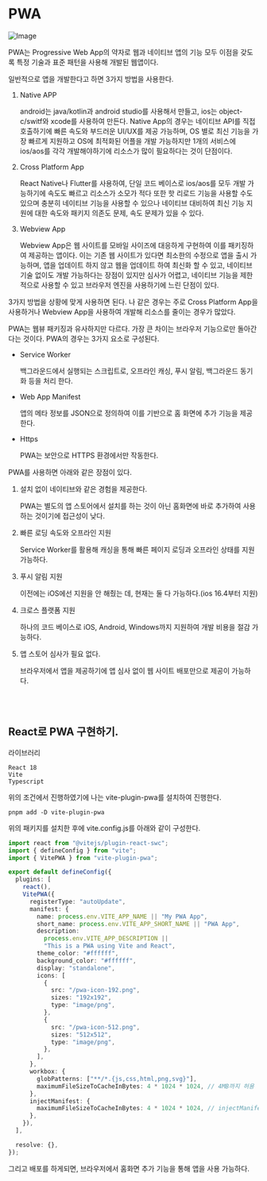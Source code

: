 # PWA

![Image](https://github.com/user-attachments/assets/57f615e8-87c3-4cc5-a6f0-ca33dbf2e893)

PWA는 Progressive Web App의 약자로 웹과 네이티브 앱의 기능 모두 이점을 갖도록 특정 기술과 표준 패턴을 사용해 개발된 웹앱이다.

일반적으로 앱을 개발한다고 하면 3가지 방법을 사용한다.

1. Native APP

   android는 java/kotlin과 android studio를 사용해서 만들고, ios는 object-c/switf와 xcode를 사용하여 만든다. Native App의 경우는 네이티브 API를 직접 호출하기에 빠른 속도와 부드러운 UI/UX를 제공 가능하며, OS 별로 최신 기능을 가장 빠르게 지원하고 OS에 최적화된 어플을 개발 가능하지만 1개의 서비스에 ios/aos를 각각 개발해야하기에 리소스가 많이 필요하다는 것이 단점이다.

2. Cross Platform App

   React Native나 Flutter를 사용하여, 단일 코드 베이스로 ios/aos를 모두 개발 가능하기에 속도도 빠르고 리소스가 소모가 적다 또한 핫 리로드 기능을 사용할 수도 있으며 충분히 네이티브 기능을 사용할 수 있으나 네이티브 대비하여 최신 기능 지원에 대한 속도와 패키지 의존도 문제, 속도 문제가 있을 수 있다.

3. Webview App

   Webview App은 웹 사이트를 모바일 사이즈에 대응하게 구현하여 이를 패키징하여 제공하는 앱이다. 이는 기존 웹 사이트가 있다면 최소한의 수정으로 앱을 출시 가능하며, 앱을 업데이트 하지 않고 웹을 업데이트 하여 최신화 할 수 있고, 네이티브 기술 없이도 개발 가능하다는 장점이 있지만 심사가 어렵고, 네이티브 기능을 제한적으로 사용할 수 있고 브라우저 엔진을 사용하기에 느린 단점이 있다.

3가지 방법을 상황에 맞게 사용하면 된다. 나 같은 경우는 주로 Cross Platform App을 사용하거나 Webview App을 사용하여 개발해 리소스를 줄이는 경우가 많았다.

PWA는 웹뷰 패키징과 유사하지만 다르다. 가장 큰 차이는 브라우저 기능으로만 돌아간다는 것이다. PWA의 경우는 3가지 요소로 구성된다.

- Service Worker

  백그라운드에서 실행되는 스크립트로, 오프라인 캐싱, 푸시 알림, 백그라운드 동기화 등을 처리 한다.

- Web App Manifest

  앱의 메타 정보를 JSON으로 정의하여 이를 기반으로 홈 화면에 추가 기능을 제공한다.

- Https

  PWA는 보안으로 HTTPS 환경에서만 작동한다.

PWA를 사용하면 아래와 같은 장점이 있다.

1. 설치 없이 네이티브와 같은 경험을 제공한다.

   PWA는 별도의 앱 스토어에서 설치를 하는 것이 아닌 홈화면에 바로 추가하여 사용 하는 것이기에 접근성이 낮다.

2. 빠른 로딩 속도와 오프라인 지원

   Service Worker를 활용해 캐싱을 통해 빠른 페이지 로딩과 오프라인 상태를 지원 가능하다.

3. 푸시 알림 지원

   이전에는 iOS에선 지원을 안 해줬는 데, 현재는 둘 다 가능하다.(ios 16.4부터 지원)

4. 크로스 플랫폼 지원

   하나의 코드 베이스로 iOS, Android, Windows까지 지원하여 개발 비용을 절감 가능하다.

5. 앱 스토어 심사가 필요 없다.

   브라우저에서 앱을 제공하기에 앱 심사 없이 웹 사이트 배포만으로 제공이 가능하다.

<br />
<br />

## React로 PWA 구현하기.

라이브러리

```
React 18
Vite
Typescript
```

위의 조건에서 진행하였기에 나는 vite-plugin-pwa를 설치하여 진행한다.

```
pnpm add -D vite-plugin-pwa
```

위의 패키지를 설치한 후에 vite.config.js를 아래와 같이 구성한다.

```typescript
import react from "@vitejs/plugin-react-swc";
import { defineConfig } from "vite";
import { VitePWA } from "vite-plugin-pwa";

export default defineConfig({
  plugins: [
    react(),
    VitePWA({
      registerType: "autoUpdate",
      manifest: {
        name: process.env.VITE_APP_NAME || "My PWA App",
        short_name: process.env.VITE_APP_SHORT_NAME || "PWA App",
        description:
          process.env.VITE_APP_DESCRIPTION ||
          "This is a PWA using Vite and React",
        theme_color: "#ffffff",
        background_color: "#ffffff",
        display: "standalone",
        icons: [
          {
            src: "/pwa-icon-192.png",
            sizes: "192x192",
            type: "image/png",
          },
          {
            src: "/pwa-icon-512.png",
            sizes: "512x512",
            type: "image/png",
          },
        ],
      },
      workbox: {
        globPatterns: ["**/*.{js,css,html,png,svg}"],
        maximumFileSizeToCacheInBytes: 4 * 1024 * 1024, // 4MB까지 허용
      },
      injectManifest: {
        maximumFileSizeToCacheInBytes: 4 * 1024 * 1024, // injectManifest 설정에도 추가
      },
    }),
  ],

  resolve: {},
});
```

그리고 배포를 하게되면, 브라우저에서 홈화면 추가 기능을 통해 앱을 사용 가능하다.
